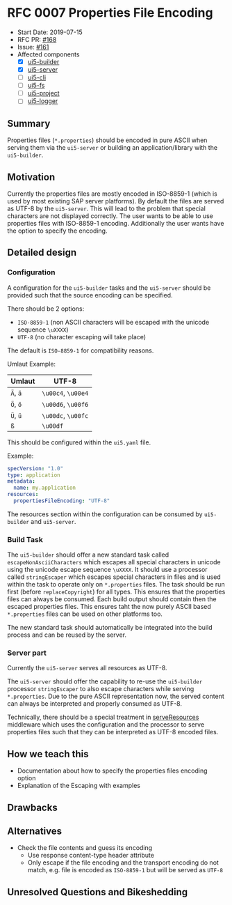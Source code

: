 # RFC 0007 Properties File Encoding

- Start Date: 2019-07-15
- RFC PR: [#168](https://github.com/SAP/ui5-tooling/pull/168)
- Issue: [#161](https://github.com/SAP/ui5-tooling/issues/161)
- Affected components
  - [x] [ui5-builder](https://github.com/SAP/ui5-builder)
  - [x] [ui5-server](https://github.com/SAP/ui5-server)
  - [ ] [ui5-cli](https://github.com/SAP/ui5-cli)
  - [ ] [ui5-fs](https://github.com/SAP/ui5-fs)
  - [ ] [ui5-project](https://github.com/SAP/ui5-project)
  - [ ] [ui5-logger](https://github.com/SAP/ui5-logger)

## Summary

Properties files (`*.properties`) should be encoded in pure ASCII when serving them via the `ui5-server` or building an application/library with the `ui5-builder`.

## Motivation

Currently the properties files are mostly encoded in ISO-8859-1 (which is used by most existing SAP server platforms).
By default the files are served as UTF-8 by the `ui5-server`. This will lead to the problem that special characters are not displayed correctly.
The user wants to be able to use properties files with ISO-8859-1 encoding. Additionally the user wants have the option to specify the encoding.

## Detailed design

### Configuration

A configuration for the `ui5-builder` tasks and the `ui5-server` should be provided such that the source encoding can be specified.

There should be 2 options:

- `ISO-8859-1` (non ASCII characters will be escaped with the unicode sequence `\uXXXX`)
- `UTF-8` (no character escaping will take place)

The default is `ISO-8859-1` for compatibility reasons.

Umlaut Example:

| Umlaut   | UTF-8              |
|----------|--------------------|
| `Ä`, `ä` | `\u00c4`, `\u00e4` |
| `Ö`, `ö` | `\u00d6`, `\u00f6` |
| `Ü`, `ü` | `\u00dc`, `\u00fc` |
| `ß`      | `\u00df`          |

This should be configured within the `ui5.yaml` file.

Example:

```yaml
specVersion: "1.0"
type: application
metadata:
  name: my.application
resources:
  propertiesFileEncoding: "UTF-8"
```

The resources section within the configuration can be consumed by `ui5-builder` and `ui5-server`.

### Build Task

The `ui5-builder` should offer a new standard task called `escapeNonAsciiCharacters` which escapes all special characters in unicode using the unicode escape sequence `\uXXXX`.
It should use a processor called `stringEscaper` which escapes special characters in files and is used within the task to operate only on `*.properties` files.
The task should be run first (before `replaceCopyright`) for all types.
This ensures that the properties files can always be consumed.
Each build output should contain then the escaped properties files.
This ensures taht the now purely ASCII based `*.properties` files can be used on other platforms too.

The new standard task should automatically be integrated into the build process and can be reused by the server.

### Server part

Currently the `ui5-server` serves all resources as UTF-8.

The `ui5-server` should offer the capability to re-use the `ui5-builder` processor `stringEscaper` to also escape characters while serving `*.properties`.
Due to the pure ASCII representation now, the served content can always be interpreted and properly consumed as UTF-8.

Technically, there should be a special treatment in [serveResources](https://github.com/SAP/ui5-server/blob/master/lib/middleware/serveResources.js#L42) middleware which uses the configuration and the processor to serve properties files such that they can be interpreted as UTF-8 encoded files.

## How we teach this

- Documentation about how to specify the properties files encoding option
- Explanation of the Escaping with examples

## Drawbacks

## Alternatives

- Check the file contents and guess its encoding
  - Use response content-type header attribute
  - Only escape if the file encoding and the transport encoding do not match, e.g. file is encoded as `ISO-8859-1` but will be served as `UTF-8`

## Unresolved Questions and Bikeshedding
